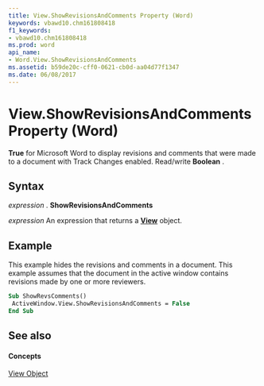 ```yaml
---
title: View.ShowRevisionsAndComments Property (Word)
keywords: vbawd10.chm161808418
f1_keywords:
- vbawd10.chm161808418
ms.prod: word
api_name:
- Word.View.ShowRevisionsAndComments
ms.assetid: b59de20c-cff0-0621-cb0d-aa04d77f1347
ms.date: 06/08/2017
---
```



# View.ShowRevisionsAndComments Property (Word)

 **True** for Microsoft Word to display revisions and comments that were made to a document with Track Changes enabled. Read/write **Boolean** .


## Syntax

 _expression_ . **ShowRevisionsAndComments**

 _expression_ An expression that returns a **[View](Word.View.md)** object.


## Example

This example hides the revisions and comments in a document. This example assumes that the document in the active window contains revisions made by one or more reviewers.


```vb
Sub ShowRevsComments() 
 ActiveWindow.View.ShowRevisionsAndComments = False 
End Sub
```


## See also


#### Concepts


[View Object](Word.View.md)

